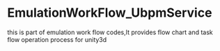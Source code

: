# EmulationWorkFlow_UbpmService
this is part of emulation work flow codes,It provides flow chart and task flow operation process for unity3d
